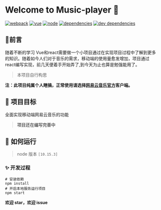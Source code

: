 # 		Welcome to Music-player 👋

[![webpack](https://camo.githubusercontent.com/0fed3866c372b7333e933199d6d004c9d56373307dcb4cb0941c9ae2470f74c2/68747470733a2f2f696d672e736869656c64732e696f2f62616467652f7765627061636b2d5e332e362e302d696e666f726d6174696f6e616c)](https://camo.githubusercontent.com/0fed3866c372b7333e933199d6d004c9d56373307dcb4cb0941c9ae2470f74c2/68747470733a2f2f696d672e736869656c64732e696f2f62616467652f7765627061636b2d5e332e362e302d696e666f726d6174696f6e616c) [![vue](https://camo.githubusercontent.com/32c9bb5b0139a4f16b60c28788be9945f1ba65814b0c36748a1643843f00eb43/68747470733a2f2f696d672e736869656c64732e696f2f62616467652f7675652d322e352e322d73756363657373)](https://camo.githubusercontent.com/32c9bb5b0139a4f16b60c28788be9945f1ba65814b0c36748a1643843f00eb43/68747470733a2f2f696d672e736869656c64732e696f2f62616467652f7675652d322e352e322d73756363657373) [![node](https://camo.githubusercontent.com/8428294d9740205babc78cf8913321f0f2cc19fa01346811de23f55741682f1d/68747470733a2f2f696d672e736869656c64732e696f2f62616467652f6e6f64652d31302e31352e332d666139383361)](https://camo.githubusercontent.com/8428294d9740205babc78cf8913321f0f2cc19fa01346811de23f55741682f1d/68747470733a2f2f696d672e736869656c64732e696f2f62616467652f6e6f64652d31302e31352e332d666139383361) [![dependencies](https://camo.githubusercontent.com/5eec477c640c1a94e3626ab9cc867937fabbbb4a791ab9c7c2d771f363a55026/68747470733a2f2f696d672e736869656c64732e696f2f62616467652f646570656e64656e636965732d757020746f20646174652d386337616536)](https://camo.githubusercontent.com/5eec477c640c1a94e3626ab9cc867937fabbbb4a791ab9c7c2d771f363a55026/68747470733a2f2f696d672e736869656c64732e696f2f62616467652f646570656e64656e636965732d757020746f20646174652d386337616536) [![dev dependencies](https://camo.githubusercontent.com/81e4bfd04c6f4972bb572da085b23a26274818e4d2e97437dc24fa5ed942a164/68747470733a2f2f696d672e736869656c64732e696f2f62616467652f64657620646570656e64656e636965732d757020746f20646174652d343462643332)](https://camo.githubusercontent.com/81e4bfd04c6f4972bb572da085b23a26274818e4d2e97437dc24fa5ed942a164/68747470733a2f2f696d672e736869656c64732e696f2f62616467652f64657620646570656e64656e636965732d757020746f20646174652d343462643332)



## 💬前言

随着不断的学习 Vue和react需要做一个小项目通过在实现项目过程中了解到更多的知识。随着如今人们对于音乐的需求，移动端的使用量愈发增加，项目通过 react编写实现，前几天便着手开始弄了,到今天为止也算是勉强能用了。

> 本项目自行构思

**注：此项目纯属个人瞎搞，正常使用请选择[网易云音乐官方](https://music.163.com/)客户端。**

## 💪 项目目标

全面实现移动端网易云音乐的功能

> **项目还在编写完善中**

## 🚀 如何运行

> node 版本 `[10.15.3]`

### ✨ 开发过程

```
# 安装依赖
npm install
# 开启本地服务运行项目
npm start 
```

**欢迎 star，欢迎 issue**
